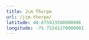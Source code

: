 ```yaml
---
title: Jim Thorpe
url: /jim-thorpe/
latitude: 40.875923500000006
longitude: -75.73241270000001
---
```

